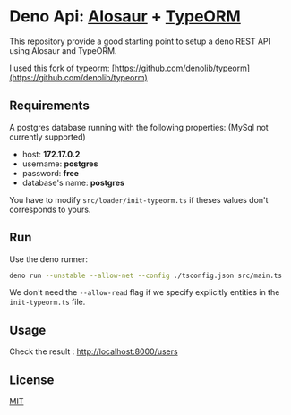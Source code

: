 # Deno Api: [Alosaur](https://github.com/alosaur/alosaur) + [TypeORM](https://typeorm.io/#/)

This repository provide a good starting point to setup a deno REST API using Alosaur and TypeORM.

I used this fork of typeorm: [https://github.com/denolib/typeorm](https://github.com/denolib/typeorm)

## Requirements

A postgres database running with the following properties: (MySql not currently supported) 

- host: __172.17.0.2__
- username: __postgres__
- password: __free__
- database's name: __postgres__

You have to modify `src/loader/init-typeorm.ts` if theses values don't corresponds to yours.  

## Run

Use the deno runner: 

```bash
deno run --unstable --allow-net --config ./tsconfig.json src/main.ts
```
We don't need the `--allow-read` flag if we specify explicitly entities in the `init-typeorm.ts` file.

## Usage

Check the result : [http://localhost:8000/users](http://localhost:8000/users)


## License
[MIT](https://choosealicense.com/licenses/mit/)
